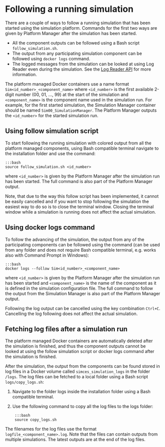 # Following a running simulation

There are a couple of ways to follow a running simulation that has been started using the simulation platform. Commands for the first two ways are given by Platform Manager after the simulation has been started.

- All the component outputs can be followed using a Bash script `follow_simulation.sh`.
- The output from any participating simulation component can be followed using `docker logs` command.
- The logged messages from the simulation can be looked at using Log Reader even during the simulation. See the [Log Reader API](core_log-api.md) for more information.

The platform managed Docker containers use a name format `Sim<id_number>_<component_name>` where `<id_number>` is the first available 2-digit number (00, 01, ..., 99) at the start of the simulation and `<component_name>` is the component name used in the simulation run. For example, for the first started simulation, the Simulation Manager container should be named `Sim00_SimulationManager`. The Platform Manager outputs the `<id_number>` for the started simulation run.

## Using follow simulation script

To start following the running simulation with colored output from all the platform managed components, using Bash compatible terminal navigate to the installation folder and use the command:

    :::bash
    source follow_simulation.sh <id_number>

where `<id_number>` is given by the Platform Manager after the simulation run has been started. The full command is also part of the Platform Manager output.

Note, that due to the way this follow script has been implemented, it cannot be easily cancelled and if you want to stop following the simulation the easiest way to do so is to close the terminal window. Closing the terminal window while a simulation is running does not affect the actual simulation.

## Using docker logs command

To follow the advancing of the simulation, the output from any of the participating components can be followed using the command (can be used from any folder and does not require Bash compatible terminal, e.g. works also with Command Prompt in Windows):

    :::bash
    docker logs --follow Sim<id_number>_<component_name>

where `<id_number>` is given by the Platform Manager after the simulation run has been started and `<component_name>` is the name of the component as it is defined in the simulation configuration file. The full command to follow the output from the Simulation Manager is also part of the Platform Manager output.

Following the log output can be cancelled using the key combination `Ctrl+C`. Cancelling the log following does not affect the actual simulation.

## Fetching log files after a simulation run

The platform managed Docker containers are automatically deleted after the simulation is finished, and thus the component outputs cannot be looked at using the follow simulation script or docker logs command after the simulation is finished.

After the simulation, the output from the components can be found stored in log files in a Docker volume called `simces_simulation_logs` in the folder `/logs`. The log files can be fetched to a local folder using a Bash script `logs/copy_logs.sh`:

1. Navigate to the folder logs inside the installation folder using a Bash compatible terminal.
2. Use the following command to copy all the log files to the logs folder:

        :::bash
        source copy_logs.sh

The filenames for the log files use the format `logfile_<component_name>.log`. Note that the files can contain outputs from multiple simulations. The latest outputs are at the end of the log files.
